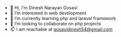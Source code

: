- 👋 Hi, I’m Dinesh Narayan Gosavi
- 👀 I’m interested in web development
- 🌱 I’m currently learning php and laravel framework
- 💞️ I’m looking to collaborate on php projects
- 📫 I am reachable at gosavidinesh54@gmail.com 

<!---
Dinesh31946/Dinesh31946 is a ✨ special ✨ repository because its `README.md` (this file) appears on your GitHub profile.
You can click the Preview link to take a look at your changes.
--->
